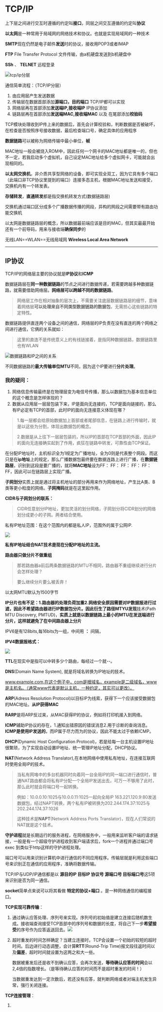 # TCP/IP

上下层之间进行交互时遵循的约定叫**接口**，同层之间交互遵循的约定叫**协议**

**以太网**是一种常用于局域网的网络技术和协议。也就是实现局域网的一种技术

**SMTP**现在仍然是电子邮件**发送**时的协议，接收用POP3或者IMAP

**FTP** File Transfer Protocol 文件传输，由a机硬盘发送到b机硬盘中

**SSh** 、 **TELNET** 远程登录

![tcp/ip分层](./tcp分层.png "tcp/ip分层")

通信简单流程：（TCP/IP分层）

1. 由应用层产生发送数据
2. 传输层在数据首部添加**源端口，目的端口**  TCP/IP都可以实现
3. 网络层再在首部添加**发送端IP,接收端IP** IP协议添加
4. 链路层再在首部添加**发送端MAC,接收端MAC** 以及 在尾部添加**校验码**

TCP模块处理收到IP传上来的数据后，首先会计算校验和，判断数据是否被破坏，在检查是否按照序号接收数据，最后检查端口号，确定具体的应用程序

**数据链路**可以被称为网络传输中最小单位，**帧**



MAC地址一般会被烧入ROM中，因此任何一个网卡的MAC地址都是唯一的，但也不一定，若我启动多个虚拟机，自己设定MAC地址给多个虚拟网卡，可能就会出现相同的。

**以太网交换机**，非介质共享型网络的设备，即可实现全双工，因为它具有多个端口（此端口非TCP协议里提到的端口）连接多态主机，根据MAC地址发送和接受，交换机内有一个转发表。

**存储转发**，**直通转发**都是指交换机转发方式(数据链路层)

交换机通过端口区分成多个广播数据传播的网段，异构的网段之间需要带有路由功能交换机

以太网是数据链路层的概念，所以数据最前端应该是目的MAC，但其实最最开始还有一个前导码，用来与接收端**确保同步**的

无线LAN==WLAN==无线局域网  **Wireless Local Area Network**

***

## IP协议

TCP/IP的网络层主要的协议就是**IP协议**和**ICMP**

数据链路层在**同一种数据链路**的节点之间进行数据传递，若需要跨越多种数据链路，就需要借助网络层。**网络层可以跨越不同的数据链路**。

> 网络层工作在相对抽象的层次上，不需要关注底层数据链路层的细节，意味着网络层**可以处理来自不同类型数据链路的数据包**，无需担心这些链路的特定特性。

数据链路提供直连两个设备之间的通信，网络层的IP负责在没有直连的两个网络之间进行通信，它俩的关系就如：

> 这里的直连不是传统意义上的有线链接着，是指同种数据链路，数据链路里也有WLAN

![数据链路和IP之间的关系](./数据链路和IP.png "数据链路和IP之间的关系")

不同数据链路的**最大传输单位MTU**不同，因为这个IP要进行**分片处理**。

### **我的疑问**：

1. 网络信息传输最终是在物理层变为电信号传播，那么以数据包为基本信息单位的这个概念是怎样体现的？
2. 数据从应用层一层层包装下来，IP是面向无连接的，TCP是面向链接的，那么有IP必定有TCP的首部，此时IP的面向无连接意义体现在哪？

> 1.每一层都会给原始数据加上首部或者尾部信息，在链路上进行传输时，就是以这些为分割，体现出数据包的概念。
>
> 2.数据是从上往下一层层包装的，所以IP的首部在TCP首部的外面，因此IP的面向无连接确实起到了作用，疯狂在链路中转发，可靠性由TCP保证。

在分配IP地址时，主机标识全为1规定为广播地址，全为0则是代表整个网段。而这只是在**ip地址**上的规定，那么广播数据包最终要在数据连路上进行广播，在**数据链路层**，识别到这段是要广播的，就将**MAC地址**设为FF： FF： FF： FF： FF： FF，因此可以在链路层上实现广播。

**子网划分**实质上就是通过将主机地址的部分再用来作为网络地址，产生比A类、B类等更小粒度的网络。**子网掩码**就是在这里起作用。

**CIDR与子网划分的联系：**

> CIDR任意划分IP地址，更加灵活的划分网络，子网划分将CIDR划分的网络划分成更小的子网。两者结合使用。

私有IP地址范围：在这个范围内的都是私人IP，范围外的属于公网IP.

![](./私有IP地址范围.png)

**私有IP地址结合NAT技术是现在分配IP地址的主流。**

**路由器只做分片不做重组**

> 那若路由器a前后两条数据链路的MTU不相同，路由器不重组继续进行分片会怎样处理？
>
> 要么继续分片要么被丢弃！

以太网MTU默认为1500字节

**IP分片也有不足：**1.路由器的处理负荷加重2.网络安全原因需要对IP数据报进行过滤，因此不希望路由器进行IP数据包分片。因此衍生了**路径MTYU发现**技术(Path MTU Discovery, PMTUD)，**实质上就是以数据链路上最小的MTU在发送端进行分片，这样就避免了在中间路由器上分片**

IPV6是有128bits,每16bits为一组，中间用 **：** 间隔，

**IPV4数据报格式：**

![](./IPV4数据报格式.png)

**TTL**在现实中是指可以中转多少个路由，每经过一个就--。

**DNS**(Domain Name System), 就是将域名转换为IP地址的技术。

www.example.com,在这个例子中，com是根域名，example是二级域名，www是主机名。（通常www代表是默认主机，一种约定，其实可以更改）。

**ARP**(Adress Resolution Protocol)以目标IP为线索，获得下一个应该接受数据包的MAC地址。**从IP获得MAC**

**RARP**是将ARP反过来，从MAC获得IP的协议，例如将打印机接入到网络。

**ICMP**辅助IP协议的存在，1.通知出错原因的错误消息2.用于诊断的查询消息。**ICMP是使用IP发送的**，而IP属于尽力而为的协议，因此不能太过于依赖ICMP。

**DHCP**(Dynamic Host Configuration Protocol)，若是给每一台主机设置IP地址很繁琐，为了实现自动设置IP地址、统一管理IP地址分配，DHCP协议。

**NAT**(Network Address Translator),在本地网络中使用私有地址，在连接互联网时使用全局IP的技术。

> 当私有网咯中的多台机器同时向着同一台全局IP的同一端口进行通信时，普通NAT路由都会将私有IP分配一个全局IP发送出去，可万一不够用了此时，那么此时就会将端口号一起转换。
>
> 例如：10.0.0.10:1025与10.0.0.11:1025一起向全局IP 163.221.120.9:80发送数据包，经过NAPT转换，两个私有IP被转换为202.244.174.37:1025与202.244.174.37:1026
>
> 这种技术是**NAPT**(Network Address Ports Translator)，现在人们常说的NAT就是这个技术。

**守护进程**就是长期运行的服务进程，在网络服务中，一般用来监听客户端的请求链接，一般是有一个超级守护进程收到客户端请求后，fork一个进程并通过端口号exec 到类似于http这样的守护进程处理。 

端口号可以用来识别计算机中进行通信的不同应用程序。传输层就是利用这些端口号来识别正在通信的应用程序，准确将数据传输。

TCP/IP与UDP/IP通信都是以 **源目的IP  目标IP 协议号 源端口号 目标端口号**这5项来识别是否为同一通信。

**socket**简单点来说可以将其看做 **特定的协议+端口** 。是一种网络通信的编程接口。

**TCP实现可靠传输**：

1. 通过确认应答处理、序列号来实现。序列号的初始值是建立连接后随机数生成。接收端查询接受TCP首部中的序列号和数据的长度，将自己下一步**希望接受**的序号作为应答返送回去。![](./TCP_确认应答与序列号.png)

2. 超时重发的时间怎样确定？当建立连接时，TCP会设置一个初始的较短的超时时间。后边进行动态调整，会计算**RTT**(Round-Trip Time)报文段往返时间以及**偏差**，超时时间就设置为这两之和大一些。

   数据被重发后还是收不到确认应答，会再次发送，**等待确认应答的时间**会以2,4倍的指数增长。（是等待确认应答的时间而不是超时重发的时间！）

   当数据重发达到一定次数后，若还没有应答，就判断网络或者对端主机发生异常，强行关闭连接。

**TCP连接管理**：

1. ​